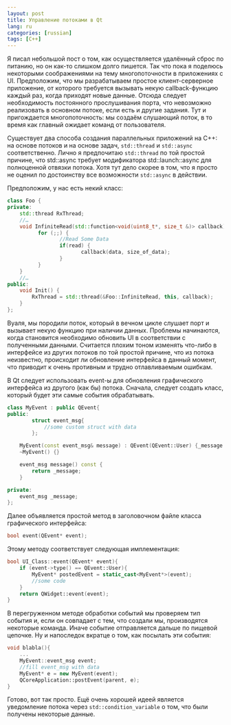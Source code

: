 ```yaml
---
layout: post
title: Управление потоками в Qt
lang: ru
categories: [russian]
tags: [C++]
---
```


Я писал небольшой пост о том, как осуществляется удалённый сброс по питанию, но он как-то слишком долго пишется. Так что пока я поделюсь некоторыми соображениями на тему многопоточности в приложениях с UI. Предположим, что мы разрабатываем простое клиент-серверное приложение, от которого требуется вызывать некую callback-функцию каждый раз, когда приходят новые данные. Отсюда следует необходимость постоянного прослушивания порта, что невозможно реализовать в основном потоке, если есть и другие задания. Тут и пригождается многопоточность: мы создаём слушающий поток, в то время как главный ожидает команд от пользователя.

Существует два способа создания параллельных приложений на C++: на основе потоков и на основе задач, ```std::thread``` и ```std::async``` соответственно. Лично я предпочитаю ```std::thread``` по той простой причине, что std::async требует модификатора std::launch::async для полноценной отвязки потока. Хотя тут дело скорее в том, что я просто не оценил по достоинству все возможности ```std::async``` в действии.

Предположим, у нас есть некий класс:

```cpp
class Foo {
private:
    std::thread RxThread;
    //…
    void InfiniteRead(std::function<void(uint8_t*, size_t &)> callback) {
          for (;;) {
                 //Read Some Data
                 if(read) {
                        callback(data, size_of_data);
                 }
          }
    }
    //…
public:
    void Init() {
        RxThread = std::thread(&Foo::InfiniteRead, this, callback);
    }
};
```

Вуаля, мы породили поток, который в вечном цикле слушает порт и вызывает некую функцию при наличии данных. Проблемы начинаются, когда становится необходимо обновить UI в соответствии с полученными данными. Считается плохим тоном изменять что-либо в интерфейсе из других потоков по той простой причине, что из потока неизвестно, происходит ли обновление интерфейса в данный момент, что приводит к очень противным и трудно отлавливаемым ошибкам.

В Qt следует использовать event-ы для обновления графического интерфейса из другого (как бы) потока. Сначала, следует создать класс, который будет эти самые события обрабатывать.

```cpp
class MyEvent : public QEvent{
public:
        struct event_msg{
            //some custom struct with data
        };   

    MyEvent(const event_msg& message) : QEvent(QEvent::User) {_message = message;}
    ~MyEvent() {}

    event_msg message() const {
        return _message;
    }

private:
    event_msg _message;
};
```

Далее объявляется простой метод в заголовочном файле класса графического интерфейса:

```cpp
bool event(QEvent* event);
```

Этому методу соответствует следующая имплементация:

```cpp
bool UI_Class::event(QEvent* event){
    if (event->type() == QEvent::User){
        MyEvent* postedEvent = static_cast<MyEvent*>(event);
        //some code
    }
    return QWidget::event(event);
}
```

В перегруженном методе обработки событий мы проверяем тип события и, если он совпадает с тем, что создали мы, производятся некоторые команда. Иначе событие отправляется дальше по пищевой цепочке. Ну и напоследок вкратце о том, как посылать эти события:

```cpp
void blabla(){
    ...
    MyEvent::event_msg event;
    //fill event_msg with data
    MyEvent* e = new MyEvent(event);
    QCoreApplication::postEvent(parent, e);
}
```

Готово, вот так просто. Ещё очень хорошей идеей является уведомление потока через ```std::condition_variable``` о том, что были получены некоторые данные. 
